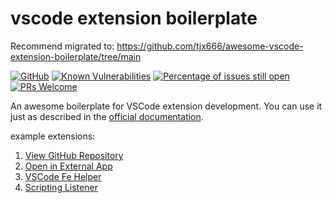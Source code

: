 # vscode extension boilerplate

Recommend migrated to: https://github.com/tjx666/awesome-vscode-extension-boilerplate/tree/main

[![GitHub](https://img.shields.io/github/license/tjx666/vscode-extension-boilerplate)](https://github.com/tjx666/vscode-extension-boilerplate/blob/master/LICENSE) [![Known Vulnerabilities](https://snyk.io/test/github/tjx666/vscode-extension-boilerplate/badge.svg?targetFile=package.json)](https://snyk.io/test/github/tjx666/vscode-extension-boilerplate?targetFile=package.json) [![Percentage of issues still open](https://isitmaintained.com/badge/open/tjx666/vscode-extension-boilerplate.svg)](http://isitmaintained.com/project/tjx666/vscode-extension-boilerplate') [![PRs Welcome](https://img.shields.io/badge/PRs-welcome-brightgreen.svg?style=flat)](http://makeapullrequest.com)

An awesome boilerplate for VSCode extension development. You can use it just as described in the [official documentation](https://code.visualstudio.com/api).

example extensions:

1. [View GitHub Repository](https://github.com/tjx666/view-github-repository)
2. [Open in External App](https://github.com/tjx666/open-in-external-app)
3. [VSCode Fe Helper](https://github.com/tjx666/vscode-fe-helper)
4. [Scripting Listener](https://github.com/tjx666/scripting-listener)
